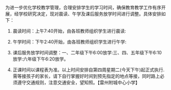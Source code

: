 为进一步优化学校教学管理，合理安排学生的学习时间，确保教育教学工作有序开展，经学校研究决定，现对晨读、午学及课后服务放学时间进行调整。具体安排如下：

1. 晨读时间：上午7:40开始，由各班教师组织学生进行晨读:

2. 午学时间：下午2:40开始，由各班教师组织学生进行午学:

3. 课后服务放学时间调整：一、二年级下午6:00放学:三、四、五年级下午6:10放学:六年级下午6:20放学。

4. 正课时间以课程表为准。以上时间安排自第四周星期二(今天下午)起正式执行.需等接孩子的家长，请下自行掌握好时间到预先指定的地点等接，同时路上必须遵守交通规则，注意交通安全，望知照。【雷州附城中心小学】